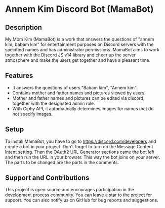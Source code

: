 # Annem Kim Discord Bot (MamaBot)

## Description
My Mom Kim (MamaBot) is a work that answers the questions of "annem kim, babam kim" for entertainment purposes on Discord servers with the specified names and has administrator permissions. MamaBot aims to work together with the Discord JS v14 library and cheer up the server atmosphere and make the users get together and have a pleasant time.

## Features
- It answers the questions of users "Babam kim", "Annem kim".
- Contains mother and father names and pictures viewed by users.
- Mother and father names and pictures can be edited via discord, together with the designated admin role.
- With Giphy API, it automatically determines images for names that do not specify images.

## Setup
To install MamaBot, you have to go to https://discord.com/developers and create a bot in your project. Don't forget to turn on the Message Content Intent setting. Then the OAuth2 URL Generator sections came the bot left and then run the URL in your browser. This way the bot joins on your server.
The parts to be changed are the parts in the comments.

## Support and Contributions
This project is open source and encourages participation in the development process community. You can leave a star to the project for support. You can also notify us on GitHub for bug reports and suggestions.

